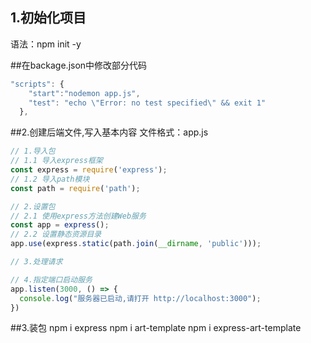 ## 1.初始化项目 
语法：npm init -y

##在backage.json中修改部分代码

```js
"scripts": {
    "start":"nodemon app.js",
    "test": "echo \"Error: no test specified\" && exit 1"
  },
```

##2.创建后端文件,写入基本内容
文件格式：app.js

```js
// 1.导入包
// 1.1 导入express框架
const express = require('express');
// 1.2 导入path模块
const path = require('path');

// 2.设置包
// 2.1 使用express方法创建Web服务
const app = express();
// 2.2 设置静态资源目录
app.use(express.static(path.join(__dirname, 'public')));

// 3.处理请求

// 4.指定端口启动服务
app.listen(3000, () => {
  console.log("服务器已启动,请打开 http://localhost:3000");
})
```


##3.装包
npm i express 
npm i art-template
npm i express-art-template
